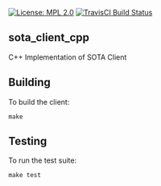 [![License: MPL 2.0](https://img.shields.io/badge/License-MPL%202.0-brightgreen.svg)](https://opensource.org/licenses/MPL-2.0)
[![TravisCI Build Status](https://travis-ci.org/advancedtelematic/sota_client_cpp.svg?branch=master)](https://travis-ci.org/advancedtelematic/sota_client_cpp)

sota_client_cpp
------

C++ Implementation of SOTA Client

Building
------

To build the client:

~~~
make
~~~

Testing
-----

To run the test suite:

~~~
make test
~~~
